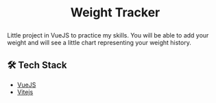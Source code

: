 # <p align="center">Weight Tracker</p>
  
Little project in VueJS to practice my skills.
You will be able to add your weight and will see a little chart representing your weight history.

## 🛠️ Tech Stack
- [VueJS](https://fr.vuejs.org/)
- [Vitejs](https://vitejs.dev/)